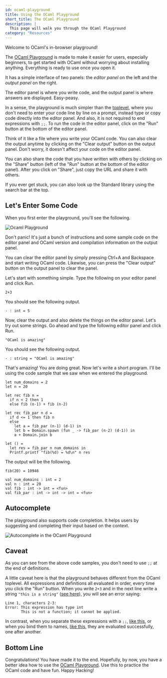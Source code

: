 ```yaml
---
id: ocaml-playground
title: Using the OCaml Playground
short_title: The OCaml Playground
description: |
  This page will walk you through the OCaml Playground
category: "Resources"
---
```


Welcome to OCaml's in-browser playground!

The [OCaml Playground](https://ocaml.org/play) is made to make it easier for users, especially beginners, to get started with OCaml without worrying about installing anything. Everything is ready to use once you open it.

It has a simple interface of two panels: the _editor panel_ on the left and the _output panel_ on the right.

The editor panel is where you write code, and the output panel is where answers are displayed. Easy-peasy.

In a sense, the playground is much simpler than the [toplevel](https://ocaml.org/docs/toplevel-introduction), where you don't need to enter your code line by line on a prompt, instead type or copy code directly into the editor panel. And also, it is not required to end expressions with `;;`. To run the code in the editor panel, click on the "Run" button at the bottom of the editor panel.

Think of it like a file where you write your OCaml code. You can also clear the output anytime by clicking on the "Clear output" button on the output panel. Don't worry, it doesn't affect your code on the editor panel.

You can also share the code that you have written with others by clicking on the "Share" button (left of the "Run" button at the bottom of the editor panel). After you click on "Share", just copy the URL and share it with others.

If you ever get stuck, you can also look up the Standard library using the search bar at the top.

## Let's Enter Some Code

When you first enter the playground, you'll see the following.

![Ocaml Playground](/media/tutorials/get-started/playground.png)

Don't panic! It's just a bunch of instructions and some sample code on the editor panel and OCaml version and compilation information on the output panel.

You can clear the editor panel by simply pressing Ctrl+A and Backspace and start writing OCaml code. Likewise, you can press the "Clear output" button on the output panel to clear the panel.

Let's start with something simple. Type the following on your editor panel and click Run.

```
2+3
```

You should see the following output.

`- : int = 5`

Now, clear the output and also delete the things on the editor panel. Let's try out some strings. Go ahead and type the following editor panel and click Run.

```
"OCaml is amazing"
```

You should see the following output.

`- : string = "OCaml is amazing"`

That's amazing! You are doing great. Now let's write a short program. I'll be using the code sample that we saw when we entered the playground.

```
let num_domains = 2
let n = 20

let rec fib n =
  if n < 2 then 1
  else fib (n-1) + fib (n-2)

let rec fib_par n d =
  if d <= 1 then fib n
  else
    let a = fib_par (n-1) (d-1) in
    let b = Domain.spawn (fun _ -> fib_par (n-2) (d-1)) in
    a + Domain.join b

let () =
  let res = fib_par n num_domains in
  Printf.printf "fib(%d) = %d\n" n res
```

The output will be the following.

```
fib(20) = 10946

val num_domains : int = 2
val n : int = 20
val fib : int -> int = <fun>
val fib_par : int -> int -> int = <fun>
```

## Autocomplete

The playground also supports code completion. It helps users by suggesting and completing their input based on the context.

![Autocomplete in the OCaml Playground](/media/tutorials/get-started/playground-autocomplete.png)

## Caveat

As you can see from the above code samples, you don't need to use `;;` at the end of definitions.

A little caveat here is that the playground behaves different from the OCaml toplevel.
All expressions and definitions all evaluated in order, every time you click the "Run" button.
When you write `2+3` and in the next line write a string `"this is a string"` ([see here](/play#code=MiszCiJ0aGlzIGlzIGEgc3RyaW5nIg%3D%3D)), you will see an error saying:

```
Line 1, characters 2-3:
Error: This expression has type int
       This is not a function; it cannot be applied.
```

In contrast, when you separate these expressions with a `;;`, [like this](/play#code=MiszOzsKInRoaXMgaXMgYSBzdHJpbmci), or when you bind them to names, [like this](/play#code=bGV0IHggPSAyKzMKbGV0IHkgPSAidGhpcyBpcyBhIHN0cmluZyI%3D), they are evaluated successfully, one after another.

## Bottom Line

Congratulations! You have made it to the end. Hopefully, by now, you have a better idea how to use the [OCaml Playground](/play). Use this to practice the OCaml code and have fun. Happy Hacking!
